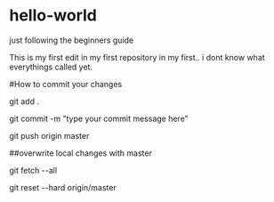 # hello-world
just following the beginners guide

This is my first edit in my first repository in my first.. i dont know what everythings called yet. 




#How to commit your changes

git add .

git commit -m "type your commit message here"

git push origin master


##overwrite local changes with master

git fetch --all

git reset --hard origin/master
